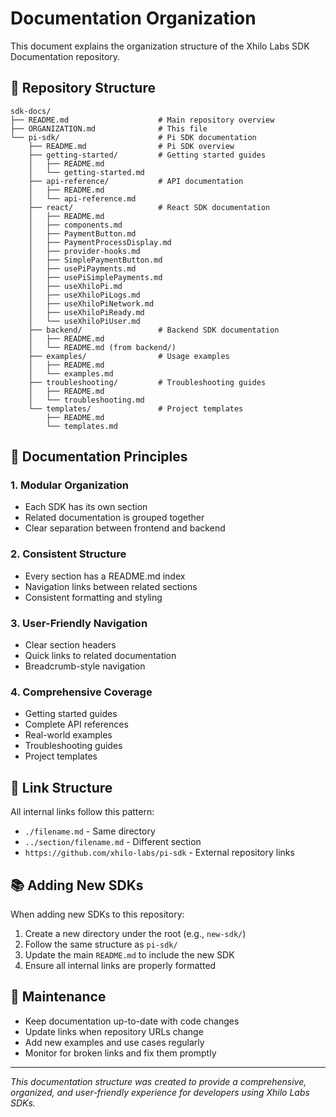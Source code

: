 # Documentation Organization

This document explains the organization structure of the Xhilo Labs SDK Documentation repository.

## 📁 Repository Structure

```
sdk-docs/
├── README.md                    # Main repository overview
├── ORGANIZATION.md              # This file
└── pi-sdk/                      # Pi SDK documentation
    ├── README.md                # Pi SDK overview
    ├── getting-started/         # Getting started guides
    │   ├── README.md
    │   └── getting-started.md
    ├── api-reference/           # API documentation
    │   ├── README.md
    │   └── api-reference.md
    ├── react/                   # React SDK documentation
    │   ├── README.md
    │   ├── components.md
    │   ├── PaymentButton.md
    │   ├── PaymentProcessDisplay.md
    │   ├── provider-hooks.md
    │   ├── SimplePaymentButton.md
    │   ├── usePiPayments.md
    │   ├── usePiSimplePayments.md
    │   ├── useXhiloPi.md
    │   ├── useXhiloPiLogs.md
    │   ├── useXhiloPiNetwork.md
    │   ├── useXhiloPiReady.md
    │   └── useXhiloPiUser.md
    ├── backend/                 # Backend SDK documentation
    │   ├── README.md
    │   └── README.md (from backend/)
    ├── examples/                # Usage examples
    │   ├── README.md
    │   └── examples.md
    ├── troubleshooting/         # Troubleshooting guides
    │   ├── README.md
    │   └── troubleshooting.md
    └── templates/               # Project templates
        ├── README.md
        └── templates.md
```

## 🎯 Documentation Principles

### 1. **Modular Organization**
- Each SDK has its own section
- Related documentation is grouped together
- Clear separation between frontend and backend

### 2. **Consistent Structure**
- Every section has a README.md index
- Navigation links between related sections
- Consistent formatting and styling

### 3. **User-Friendly Navigation**
- Clear section headers
- Quick links to related documentation
- Breadcrumb-style navigation

### 4. **Comprehensive Coverage**
- Getting started guides
- Complete API references
- Real-world examples
- Troubleshooting guides
- Project templates

## 🔗 Link Structure

All internal links follow this pattern:
- `./filename.md` - Same directory
- `../section/filename.md` - Different section
- `https://github.com/xhilo-labs/pi-sdk` - External repository links

## 📚 Adding New SDKs

When adding new SDKs to this repository:

1. Create a new directory under the root (e.g., `new-sdk/`)
2. Follow the same structure as `pi-sdk/`
3. Update the main `README.md` to include the new SDK
4. Ensure all internal links are properly formatted

## 🚀 Maintenance

- Keep documentation up-to-date with code changes
- Update links when repository URLs change
- Add new examples and use cases regularly
- Monitor for broken links and fix them promptly

---

*This documentation structure was created to provide a comprehensive, organized, and user-friendly experience for developers using Xhilo Labs SDKs.*
